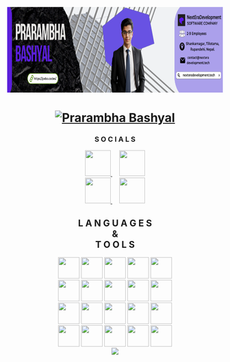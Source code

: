 <img src="linkdinbg.png"  height="200" width="1200"/>
<div align="center" id="header">
    <h1>
        <a href="https://pebo.codes"><img src="https://readme-typing-svg.demolab.com?font=Fira+Code&duration=4500&pause=100&color=6832E3&center=true&random=true&width=435&height=60&lines=I+am++Pebo+CodeZ;I+am++Parom+Gamez;I+am+Mister+Bashyal;I+am+Prarambha+Bashyal;I+am+Wispy+GameZ;I+am+Parom+Boat" alt="Prarambha Bashyal" height="100" width="600" /></a>
<br>
        
</h1>
</div>

<div align="center" id="socials"  >
    <h3>
      S O C I A L S 
    </h3>
    <a href="https://discord.gg/7PXGPeRJpk">
        <img src="https://skillicons.dev/icons?i=discord" height="60" width="60"/>
    </a>ㅤ
    <a href="https://www.instagram.com/prarambhabashyal/">
        <img src="https://imgs.search.brave.com/Rc78o56j5u_3UTro6q-YVykyAqwIVFzw5DPUEYuR0DU/rs:fit:500:0:0:0/g:ce/aHR0cHM6Ly9hc3Nl/dHMuc3RpY2twbmcu/Y29tL2ltYWdlcy81/ODBiNTdmY2Q5OTk2/ZTI0YmM0M2M1MjEu/cG5n" height="60" width="60"/>
    </a>
    <br>
    <a href="https://www.facebook.com/PrarambhaBashyal">
        <img src="https://imgs.search.brave.com/CY2Ll1DNhGXtW6Pk4M8Bw4Cisi2SCjplTrGTNZo1uVM/rs:fit:500:0:0:0/g:ce/aHR0cHM6Ly9jbGlw/YXJ0LWxpYnJhcnku/Y29tL2ltYWdlX2dh/bGxlcnkyL0ZhY2Vi/b29rLVBORy1QaWN0/dXJlLnBuZw" height="60" width="60"/>
    </a>ㅤ
<a href="https://www.linkedin.com/in/misterbashyal/">
        <img src="https://imgs.search.brave.com/70K1X_0S4br42k7eCr9YmeDwr1uFQiSbIOsAkyR0auE/rs:fit:500:0:0:0/g:ce/aHR0cHM6Ly93d3cu/cG5nYWxsLmNvbS93/cC1jb250ZW50L3Vw/bG9hZHMvMjAxNi8w/Ny9MaW5rZWRpbi1U/cmFuc3BhcmVudC5w/bmc" height="60" width="60"/>
</a>
</div>

<div align="center" id="languages">
    <h2>
        L A N G U A G E S        <br>        &      <br>          T O O L S
    </h2>
    <a href="https://www.w3.org/css">
        <img src="https://skillicons.dev/icons?i=css&theme=dark" height="50" width="50"></a>
    </a>
    <a href="https://www.w3.org/html">
        <img src="https://skillicons.dev/icons?i=html&theme=dark" height="50" width="50"></a>
    </a>
    <a href="https://java.com">
        <img src="https://skillicons.dev/icons?i=js&theme=dark" height="50" width="50"></a>
    </a>
    <a href="https://mongodb.com/">
        <img src="https://skillicons.dev/icons?i=bots&theme=dark" height="50" width="50"></a>
    </a>
    <a href="https://jetbrain.com">
        <img src="https://skillicons.dev/icons?i=webstorm&theme=dark" height="50" width="50"></a>
    </a>
     <br>
    <a href="rhttps://figma.com">
        <img src="https://skillicons.dev/icons?i=figma&theme=dark" height="50" width="50"></a>
    </a>
     <a href="rhttps://vite.com">
        <img src="https://skillicons.dev/icons?i=vite&theme=dark" height="50" width="50"></a>
    </a>
    <a href="rhttps://react.com">
        <img src="https://skillicons.dev/icons?i=react&theme=dark" height="50" width="50"></a>
    </a>
 <a href="rhttps://">
        <img src="https://skillicons.dev/icons?i=tailwind&theme=dark" height="50" width="50"></a>
    </a>
 <a href="rhttps://">
        <img src="https://skillicons.dev/icons?i=npm&theme=dark" height="50" width="50"></a>
    </a>
     <br>
     <a href="rhttps://">
        <img src="https://skillicons.dev/icons?i=notion&theme=dark" height="50" width="50"></a>
    </a>
     <a href="rhttps://">
        <img src="https://skillicons.dev/icons?i=c&theme=dark" height="50" width="50"></a>
    </a>
     <a href="rhttps://">
        <img src="https://skillicons.dev/icons?i=replit&theme=dark" height="50" width="50"></a>
    </a>
     <a href="rhttps://">
        <img src="https://skillicons.dev/icons?i=heroku&theme=dark" height="50" width="50"></a>
    </a>
     <a href="rhttps://">
        <img src="https://skillicons.dev/icons?i=cloudflare&theme=dark" height="50" width="50"></a>
    </a>
     <br>
 <a href="rhttps://">
        <img src="https://skillicons.dev/icons?i=ubuntu&theme=dark" height="50" width="50"></a>
    </a>
 <a href="rhttps://">
        <img src="https://skillicons.dev/icons?i=windows&theme=dark" height="50" width="50"></a>
    </a>
 <a href="rhttps://">
        <img src="https://skillicons.dev/icons?i=linux&theme=dark" height="50" width="50"></a>
    </a>
     <a href="rhttps://">
        <img src="https://skillicons.dev/icons?i=azure&theme=dark" height="50" width="50"></a>
    </a>
 <a href="rhttps://">
        <img src="https://skillicons.dev/icons?i=markdown&theme=dark" height="50" width="50"></a>
    </a>










</div>



<div align="center" id="stats">
    <a href="">
        <img src="https://github-readme-streak-stats.herokuapp.com/?user=Prarambha369&theme=react&hide_border=true"\>
    </a>
</div>
